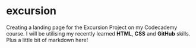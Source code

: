 # excursion
Creating a landing page for the Excursion Project on my Codecademy course. I will be utilising my recently learned **HTML**, **CSS** and **GitHub** skills. Plus a little bit of markdown here!
